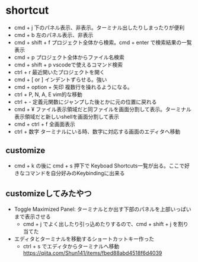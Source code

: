 # shortcut
- cmd + j 下のパネル表示、非表示。ターミナル出したりしまったりが便利
- cmd + b 左のパネル表示、非表示
- cmd + shift + f プロジェクト全体から検索。cmd + enter で検索結果の一覧表示
- cmd + p プロジェクト全体からファイル名検索
- cmd + shift + p vscodeで使えるコマンド検索
- ctrl + r 最近開いたプロジェクトを開く
- cmd + [ or ] インデントずらせる。強い
- cmd + option + 矢印 複数行を操れるようになる。
- ctrl + P, N, A, E vim的な移動
- ctrl + - 定義元関数にジャンプした後とかに元の位置に戻れる
- cmd + ¥ ファイル表示領域だと同ファイルを画面分割して表示。ターミナル表示領域だと新しいshellを画面分割して表示
- cmd + ctrl + f 全画面表示
- ctrl + 数字 ターミナルにいる時、数字に対応する画面のエディタへ移動

## customize
- cmd + k の後に cmd + s 押下で Keyboad Shortcuts一覧が出る。ここで好きなコマンドを自分好みのKeybindingに出来る

## customizeしてみたやつ
- Toggle Maximized Panel: ターミナルとか出す下部のパネルを上部いっぱいまで表示させる
  - cmd + j でよく出したり引っ込めたりするので、cmd + shift + j を割り当てた
- エディタとターミナルを移動するショートカットキー作った
  - ctrl + s でエディタからターミナルへ移動  
https://qiita.com/Shun141/items/fbed88abd4518f6d4039
